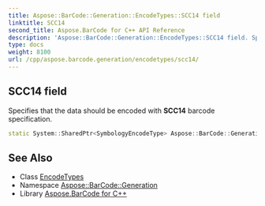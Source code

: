 ```yaml
---
title: Aspose::BarCode::Generation::EncodeTypes::SCC14 field
linktitle: SCC14
second_title: Aspose.BarCode for C++ API Reference
description: 'Aspose::BarCode::Generation::EncodeTypes::SCC14 field. Specifies that the data should be encoded with SCC14 barcode specification in C++.'
type: docs
weight: 8100
url: /cpp/aspose.barcode.generation/encodetypes/scc14/
---
```

## SCC14 field


Specifies that the data should be encoded with **SCC14** barcode specification.

```cpp
static System::SharedPtr<SymbologyEncodeType> Aspose::BarCode::Generation::EncodeTypes::SCC14
```

## See Also

* Class [EncodeTypes](../)
* Namespace [Aspose::BarCode::Generation](../../)
* Library [Aspose.BarCode for C++](../../../)
